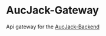 # AucJack-Gateway
Api gateway for the [AucJack-Backend](https://github.com/dikamjit-borah/AucJack-Backend)
